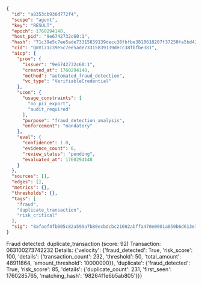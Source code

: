 ```json
{
  "id": "a8353cb936d772f4",
  "scope": "agent",
  "key": "RESULT",
  "epoch": 1760294148,
  "host_pid": "9e6742732c60:1",
  "hash": "71c39e5c7ee5ade73315839139decc38fbfbe3810610207f37250fa5bd434c14",
  "cid": "QmV171c39e5c7ee5ade73315839139decc38fbfbe381",
  "aicp": {
    "prov": {
      "issuer": "9e6742732c60:1",
      "created_at": 1760294148,
      "method": "automated_fraud_detection",
      "vc_type": "VerifiableCredential"
    },
    "ucon": {
      "usage_constraints": [
        "no_pii_export",
        "audit_required"
      ],
      "purpose": "fraud_detection_analysis",
      "enforcement": "mandatory"
    },
    "eval": {
      "confidence": 1.0,
      "evidence_count": 0,
      "review_status": "pending",
      "evaluated_at": 1760294148
    }
  },
  "sources": [],
  "edges": [],
  "metrics": {},
  "thresholds": {},
  "tags": [
    "fraud",
    "duplicate_transaction",
    "risk_critical"
  ],
  "sig": "8afaef4fb005c82a599a7b80ecbdcbc21602abffa470e0001a050b6d613e7d55"
}
```

Fraud detected: duplicate_transaction (score: 92)
Transaction: 063100273742232
Details: {'velocity': {'fraud_detected': True, 'risk_score': 100, 'details': {'transaction_count': 232, 'threshold': 50, 'total_amount': 48911864, 'amount_threshold': 10000000}}, 'duplicate': {'fraud_detected': True, 'risk_score': 85, 'details': {'duplicate_count': 231, 'first_seen': 1760285765, 'matching_hash': '98264f1e6b5ab805'}}}